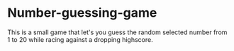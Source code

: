 # Number-guessing-game
This is a small game that let's you guess the random selected number from 1 to 20 while racing against a dropping highscore.
